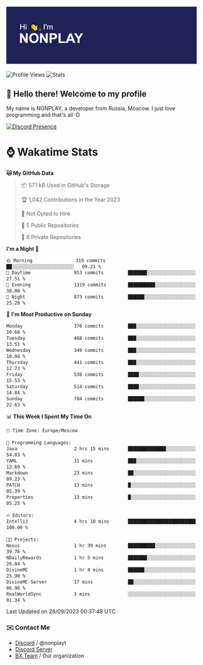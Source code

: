 ![Discord Presence](./header.png)
<br></br>
![Profile Views](https://komarev.com/ghpvc/?username=NONPLAYT&color=blue&style=for-the-badge)
![Stats](https://img.shields.io/badge/0%25-OPTIMIZED-orange?style=for-the-badge)


## :wave: Hello there! Welcome to my profile

My name is NONPLAY, a developer from Russia, Moscow. I just love programming and that's all :D

[![Discord Presence](https://lanyard.cnrad.dev/api/597087584090587177?showDisplayName=true)](https://discord.com/users/597087584090587177) 

# ⌚ Wakatime Stats

<!--START_SECTION:waka-->
**🐱 My GitHub Data** 

> 📦 57.1 kB Used in GitHub's Storage 
 > 
> 🏆 1,042 Contributions in the Year 2023
 > 
> 🚫 Not Opted to Hire
 > 
> 📜 5 Public Repositories 
 > 
> 🔑 8 Private Repositories 
 > 
**I'm a Night 🦉** 

```text
🌞 Morning                319 commits         ██░░░░░░░░░░░░░░░░░░░░░░░   09.21 % 
🌆 Daytime                953 commits         ███████░░░░░░░░░░░░░░░░░░   27.51 % 
🌃 Evening                1319 commits        ██████████░░░░░░░░░░░░░░░   38.08 % 
🌙 Night                  873 commits         ██████░░░░░░░░░░░░░░░░░░░   25.20 % 
```
📅 **I'm Most Productive on Sunday** 

```text
Monday                   370 commits         ███░░░░░░░░░░░░░░░░░░░░░░   10.68 % 
Tuesday                  468 commits         ███░░░░░░░░░░░░░░░░░░░░░░   13.51 % 
Wednesday                349 commits         ███░░░░░░░░░░░░░░░░░░░░░░   10.08 % 
Thursday                 441 commits         ███░░░░░░░░░░░░░░░░░░░░░░   12.73 % 
Friday                   538 commits         ████░░░░░░░░░░░░░░░░░░░░░   15.53 % 
Saturday                 514 commits         ████░░░░░░░░░░░░░░░░░░░░░   14.84 % 
Sunday                   784 commits         ██████░░░░░░░░░░░░░░░░░░░   22.63 % 
```


📊 **This Week I Spent My Time On** 

```text
🕑︎ Time Zone: Europe/Moscow

💬 Programming Languages: 
Java                     2 hrs 15 mins       ██████████████░░░░░░░░░░░   54.03 % 
YAML                     31 mins             ███░░░░░░░░░░░░░░░░░░░░░░   12.69 % 
Markdown                 23 mins             ██░░░░░░░░░░░░░░░░░░░░░░░   09.23 % 
PATCH                    13 mins             █░░░░░░░░░░░░░░░░░░░░░░░░   05.39 % 
Properties               13 mins             █░░░░░░░░░░░░░░░░░░░░░░░░   05.25 % 

🔥 Editors: 
IntelliJ                 4 hrs 10 mins       █████████████████████████   100.00 % 

🐱‍💻 Projects: 
Nexus                    1 hr 39 mins        ██████████░░░░░░░░░░░░░░░   39.76 % 
NDailyRewards            1 hr 5 mins         ███████░░░░░░░░░░░░░░░░░░   26.04 % 
DivineMC                 1 hr 4 mins         ██████░░░░░░░░░░░░░░░░░░░   25.90 % 
DivineMC-Server          17 mins             ██░░░░░░░░░░░░░░░░░░░░░░░   06.96 % 
RealWorldSync            3 mins              ░░░░░░░░░░░░░░░░░░░░░░░░░   01.34 % 
```


 Last Updated on 28/09/2023 00:37:48 UTC
<!--END_SECTION:waka-->

### ✉️ Contact Me

- [Discord](https://discord.com/users/597087584090587177) / @nonplayt
- [Discord Server](https://discord.gg/p7cxhw7E2M)
- [BX Team](https://github.com/BX-Team) / Our organization
